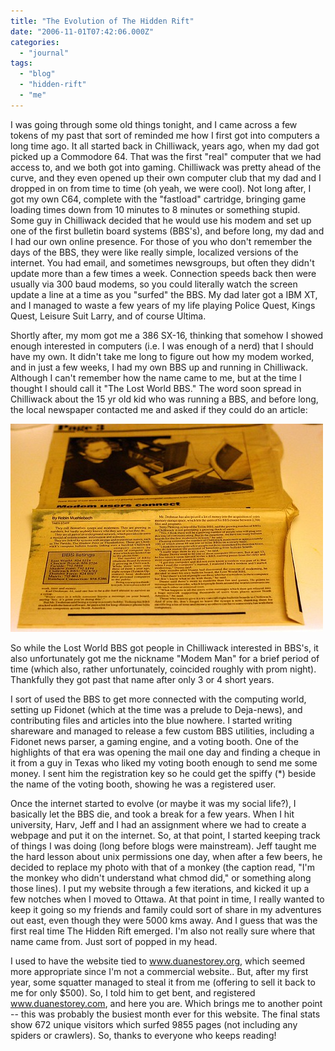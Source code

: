```yaml
---
title: "The Evolution of The Hidden Rift"
date: "2006-11-01T07:42:06.000Z"
categories: 
  - "journal"
tags: 
  - "blog"
  - "hidden-rift"
  - "me"
---
```


I was going through some old things tonight, and I came across a few tokens of my past that sort of reminded me how I first got into computers a long time ago. It all started back in Chilliwack, years ago, when my dad got picked up a Commodore 64. That was the first "real" computer that we had access to, and we both got into gaming. Chilliwack was pretty ahead of the curve, and they even opened up their own computer club that my dad and I dropped in on from time to time (oh yeah, we were cool). Not long after, I got my own C64, complete with the "fastload" cartridge, bringing game loading times down from 10 minutes to 8 minutes or something stupid. Some guy in Chilliwack decided that he would use his modem and set up one of the first bulletin board systems (BBS's), and before long, my dad and I had our own online presence. For those of you who don't remember the days of the BBS, they were like really simple, localized versions of the internet. You had email, and sometimes newsgroups, but often they didn't update more than a few times a week. Connection speeds back then were usually via 300 baud modems, so you could literally watch the screen update a line at a time as you "surfed" the BBS. My dad later got a IBM XT, and I managed to waste a few years of my life playing Police Quest, Kings Quest, Leisure Suit Larry, and of course Ultima.

Shortly after, my mom got me a 386 SX-16, thinking that somehow I showed enough interested in computers (i.e. I was enough of a nerd) that I should have my own. It didn't take me long to figure out how my modem worked, and in just a few weeks, I had my own BBS up and running in Chilliwack. Although I can't remember how the name came to me, but at the time I thought I should call it "The Lost World BBS." The word soon spread in Chilliwack about the 15 yr old kid who was running a BBS, and before long, the local newspaper contacted me and asked if they could do an article:

[![modemman](images/285509750_5f354bb17e.jpg)](http://www.flickr.com/photos/duanestorey/285509750/)

So while the Lost World BBS got people in Chilliwack interested in BBS's, it also unfortunately got me the nickname "Modem Man" for a brief period of time (which also, rather unfortunately, coincided roughly with prom night). Thankfully they got past that name after only 3 or 4 short years.

I sort of used the BBS to get more connected with the computing world, setting up Fidonet (which at the time was a prelude to Deja-news), and contributing files and articles into the blue nowhere. I started writing shareware and managed to release a few custom BBS utilities, including a Fidonet news parser, a gaming engine, and a voting booth. One of the highlights of that era was opening the mail one day and finding a cheque in it from a guy in Texas who liked my voting booth enough to send me some money. I sent him the registration key so he could get the spiffy (\*) beside the name of the voting booth, showing he was a registered user.

Once the internet started to evolve (or maybe it was my social life?), I basically let the BBS die, and took a break for a few years. When I hit university, Harv, Jeff and I had an assignment where we had to create a webpage and put it on the internet. So, at that point, I started keeping track of things I was doing (long before blogs were mainstream). Jeff taught me the hard lesson about unix permissions one day, when after a few beers, he decided to replace my photo with that of a monkey (the caption read, "I'm the monkey who didn't understand what chmod did," or something along those lines). I put my website through a few iterations, and kicked it up a few notches when I moved to Ottawa. At that point in time, I really wanted to keep it going so my friends and family could sort of share in my adventures out east, even though they were 5000 kms away. And I guess that was the first real time The Hidden Rift emerged. I'm also not really sure where that name came from. Just sort of popped in my head.

I used to have the website tied to www.duanestorey.org, which seemed more appropriate since I'm not a commercial website.. But, after my first year, some squatter managed to steal it from me (offering to sell it back to me for only $500). So, I told him to get bent, and registered www.duanestorey.com, and here you are. Which brings me to another point -- this was probably the busiest month ever for this website. The final stats show 672 unique visitors which surfed 9855 pages (not including any spiders or crawlers). So, thanks to everyone who keeps reading!
